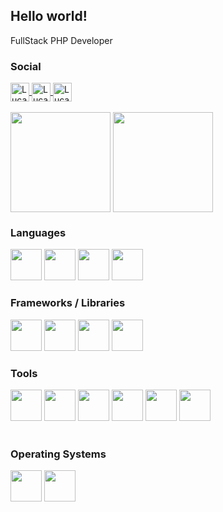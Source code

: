 <link rel="stylesheet" href="https://cdn.jsdelivr.net/gh/devicons/devicon@v2.12.0/devicon.min.css">


<h2>Hello world!</h2>

<p>FullStack PHP Developer</p>


<h3>Social</h3>

<div>
<a href="https://api.whatsapp.com/send?phone=5511942566798">
    <img align="center" alt="Lucas-volpati-facebook" src="https://img.shields.io/badge/Whatsapp-25D366?style=for-the-badge&logo=whatsapp&logoColor=white" height="30">
</a>
<a href="https://www.facebook.com/lucas.alcantararodrigues/">
    <img align="center" alt="Lucas-volpati-facebook" src="https://img.shields.io/badge/Facebook-1877F2?style=for-the-badge&logo=facebook&logoColor=white" height="30">
</a> 
    
<a href="https://www.linkedin.com/in/lucas-alcantara-rodrigues-volpati-1201499a/">
    <img align="center" alt="Lucas-volpati-facebook" src="https://img.shields.io/badge/Linkedin-0A66C2?style=for-the-badge&logo=linkedin&logoColor=white" height="30">
</a>
</div>
<br>


<div style="display: inline-block">
  <img height="160em" align="center" src="https://github-readme-stats.vercel.app/api?username=Lucas-volpati&show_icons=true&theme=dar">
  <img height="160em" align="center" src="https://github-readme-stats.vercel.app/api/top-langs/?username=Lucas-volpati&layout=compact&theme=light">

</div>

<h3>Languages</h3>
<div style="display: inline-block">
    
  <img src="https://cdn.jsdelivr.net/gh/devicons/devicon/icons/php/php-original.svg" height="50" />
  
  <img src="https://cdn.jsdelivr.net/gh/devicons/devicon/icons/html5/html5-original-wordmark.svg" height="50"/>
  <img src="https://cdn.jsdelivr.net/gh/devicons/devicon/icons/css3/css3-original-wordmark.svg" height="50"/>
  <img src="https://cdn.jsdelivr.net/gh/devicons/devicon/icons/javascript/javascript-original.svg" height="50" />
  

</div>
<br>


<h3>Frameworks / Libraries</h3>

<div style="display: inline-block">
  <img src="https://cdn.jsdelivr.net/gh/devicons/devicon/icons/laravel/laravel-plain-wordmark.svg" height="50" />
  <img src="https://cdn.jsdelivr.net/gh/devicons/devicon/icons/bootstrap/bootstrap-plain-wordmark.svg" height="50"  />
  <img src="https://cdn.jsdelivr.net/gh/devicons/devicon/icons/jquery/jquery-original-wordmark.svg" height="50"/>
  <img src="https://cdn.jsdelivr.net/gh/devicons/devicon/icons/sass/sass-original.svg" height="50" />
</div>
<br>

<h3>Tools</h3>

<div style="disply: inline-block">
    <img src="https://cdn.jsdelivr.net/gh/devicons/devicon/icons/mysql/mysql-original-wordmark.svg" height="50" />
    <img src="https://cdn.jsdelivr.net/gh/devicons/devicon/icons/vscode/vscode-original.svg" height="50"/>
    <img src="https://cdn.jsdelivr.net/gh/devicons/devicon/icons/composer/composer-original.svg" height="50"/>
    <img src="https://cdn.jsdelivr.net/gh/devicons/devicon/icons/docker/docker-original-wordmark.svg" height="50"/>
    <img src="https://cdn.jsdelivr.net/gh/devicons/devicon/icons/git/git-original-wordmark.svg" height="50"/>
    <img src="https://cdn.jsdelivr.net/gh/devicons/devicon/icons/wordpress/wordpress-original.svg" height="50"/>
</div>
<br>
    
<h3>Operating Systems</h3>

<div style="disply: inline-block">
    <img src="https://cdn.jsdelivr.net/gh/devicons/devicon/icons/linux/linux-original.svg" height="50" />
    <img src="https://cdn.jsdelivr.net/gh/devicons/devicon/icons/windows8/windows8-original.svg" height="50"/>
</div>
<br>

<!---
Lucas-volpati/Lucas-volpati is a ✨ special ✨ repository because its `README.md` (this file) appears on your GitHub profile.
You can click the Preview link to take a look at your changes.
--->
